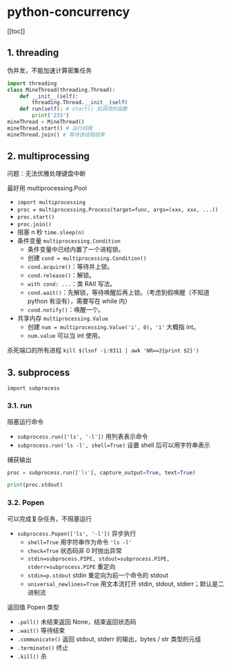 # python-concurrency

[[toc]]

## 1. threading

伪并发，不能加速计算密集任务

```py
import threading
class MineThread(threading.Thread):
    def __init__(self):
        threading.Thread.__init__(self)
    def run(self): # start() 后调用的函数
        print('233')
mineThread = MineThread()
mineThread.start() # 运行线程
mineThread.join() # 等待该线程结束
```

## 2. multiprocessing

问题：无法优雅处理键盘中断

最好用 multiprocessing.Pool

- `import multiprocessing`
- `proc = multiprocessing.Process(target=func, args=(xxx, xxx, ...))`
- `proc.start()`
- `proc.join()`
- 阻塞 n 秒 `time.sleep(n)`
- 条件变量 `multiprocessing.Condition`
  - 条件变量中已经内置了一个进程锁。
  - 创建 `cond = multiprocessing.Condition()`
  - `cond.acquire()`：等待并上锁。
  - `cond.release()`：解锁。
  - `with cond: ...`：类 RAII 写法。
  - `cond.wait()`：先解锁，等待唤醒后再上锁。（考虑到假唤醒（不知道 python 有没有），需要写在 while 内）
  - `cond.notify()`：唤醒一个。
- 共享内存 `multiprocessing.Value`
  - 创建 `num = multiprocessing.Value('i', 0)`，`'i'` 大概指 int。
  - `num.value` 可以当 int 使用。

杀死端口的所有进程 `kill $(lsof -i:9311 | awk 'NR==2{print $2}')`

## 3. subprocess

`import subprocess`

### 3.1. run

阻塞运行命令

- `subprocess.run(['ls', '-l'])` 用列表表示命令
- `subprocess.run('ls -l', shell=True)` 设置 shell 后可以用字符串表示

捕获输出

```py
proc = subprocess.run(['ls'], capture_output=True, text=True)

print(proc.stdout)
```

### 3.2. Popen

可以完成复杂任务，不阻塞运行

- `subprocess.Popen(['ls', '-l'])` 异步执行
  - `shell=True` 用字符串作为命令 `'ls -l'`
  - `check=True` 状态码非 0 时抛出异常
  - `stdin=subprocess.PIPE, stdout=subprocess.PIPE, stderr=subprocess.PIPE` 重定向
  - `stdin=p.stdout` stdin 重定向为前一个命令的 stdout
  - `universal_newlines=True` 用文本流打开 stdin, stdout, stderr；默认是二进制流

返回值 Popen 类型

- `.poll()` 未结束返回 None，结束返回状态码
- `.wait()` 等待结束
- `.communicate()` 返回 stdout, stderr 的输出，bytes / str 类型的元组
- `.terminate()` 终止
- `.kill()` 杀
